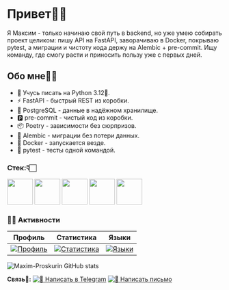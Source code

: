 # Привет🤙🏻

Я Максим - только начинаю свой путь в backend, но уже умею собирать проект целиком: пишу API на FastAPI, заворачиваю в Docker, покрываю pytest, а миграции и чистоту кода держу на Alembic + pre-commit. Ищу команду, где смогу расти и приносить пользу уже с первых дней.

## Обо мне🐱‍💻

- 🐍 Учусь писать на Python 3.12🐍.
- ⚡ FastAPI - быстрый REST из коробки.
- 🐘 PostgreSQL - данные в надёжном хранилище.
- 🅿  pre-commit - чистый код из коробки.
- 📦 Poetry - зависимости без сюрпризов.
- 🔄 Alembic - миграции без потери данных.
- 🐳 Docker - запускается везде.
- 🧪 pytest - тесты одной командой.

### Стек:👇🏻

<p>
  <img src="https://cdn.jsdelivr.net/gh/devicons/devicon/icons/python/python-original.svg" width="60"/>
  <img src="https://cdn.jsdelivr.net/gh/devicons/devicon/icons/postgresql/postgresql-original.svg" width="60"/>
  <img src="https://cdn.jsdelivr.net/gh/devicons/devicon/icons/fastapi/fastapi-original.svg" width="60"/>
  <img src="https://cdn.jsdelivr.net/gh/devicons/devicon/icons/docker/docker-original.svg" width="60"/>
  <img src="https://cdn.jsdelivr.net/gh/devicons/devicon/icons/poetry/poetry-original.svg" width="60"/>
  &nbsp;

### 🐱‍💻 Активности

| **Профиль** | **Статистика** | **Языки** |
|:-----------:|:--------------:|:---------:|
| [![Профиль](http://github-profile-summary-cards.vercel.app/api/cards/profile-details?username=Maxim-Proskurin&theme=2077)](https://github.com/Maxim-Proskurin) | [![Статистика](http://github-profile-summary-cards.vercel.app/api/cards/stats?username=Maxim-Proskurin&theme=2077)](https://github.com/Maxim-Proskurin) | [![Языки](http://github-profile-summary-cards.vercel.app/api/cards/repos-per-language?username=Maxim-Proskurin&theme=2077)](https://github.com/Maxim-Proskurin) |

![Maxim-Proskurin GitHub stats](https://github-readme-stats.vercel.app/api?username=Maxim-Proskurin)



**Связь📱:**
[![💬 Написать в Telegram](https://img.shields.io/badge/💬-Telegram-26A5E4?style=flat&logo=telegram&logoColor=white)](https://t.me/Tyler_not_Durden)
[![📧 Написать письмо](https://img.shields.io/badge/📧_Написать-D14836?style=flat&logo=gmail&logoColor=white)](https://mail.yandex.ru/compose?mailto=Maxiprsk@yandex.ru)
